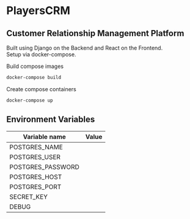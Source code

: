 # PlayersCRM

## Customer Relationship Management Platform

Built using Django on the Backend and React on the Frontend.
<br>
Setup via docker-compose.

Build compose images
```powershell
docker-compose build
```

Create compose containers
```powershell
docker-compose up
```

## Environment Variables

| Variable name                 | Value                         |
|-------------------------------|-------------------------------|
| POSTGRES_NAME                 |                               |
| POSTGRES_USER                 |                               |
| POSTGRES_PASSWORD             |                               |
| POSTGRES_HOST                 |                               |
| POSTGRES_PORT                 |                               |
| SECRET_KEY                    |                               |
| DEBUG                         |                               |